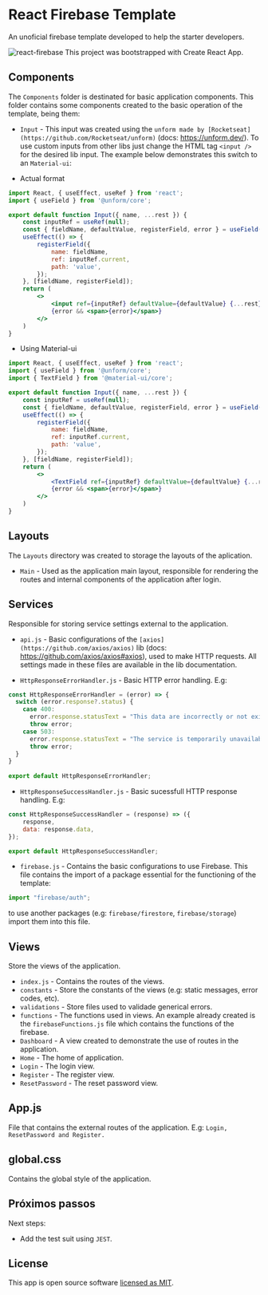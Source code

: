 # React Firebase Template

An unoficial firebase template developed to help the starter developers.

![react-firebase](https://miro.medium.com/max/3000/1*ytMIcp6uu6UIZpApG1LFYg.png)
This project was bootstrapped with Create React App.

## Components

The `Components` folder is destinated for basic application components. This folder contains some components created to the basic operation of the template, being them:

* `Input` - This input was created using the `unform made by [Rocketseat](https://github.com/Rocketseat/unform)` (docs: https://unform.dev/). To use custom inputs from other libs just change the HTML tag `<input />` for the desired lib input. The example below demonstrates this switch to an `Material-ui`:

* Actual format
```jsx
import React, { useEffect, useRef } from 'react';
import { useField } from '@unform/core';

export default function Input({ name, ...rest }) {
    const inputRef = useRef(null);
    const { fieldName, defaultValue, registerField, error } = useField(name);
    useEffect(() => {
        registerField({
            name: fieldName,
            ref: inputRef.current,
            path: 'value',
        });
    }, [fieldName, registerField]);
    return (
        <>
            <input ref={inputRef} defaultValue={defaultValue} {...rest} />
            {error && <span>{error}</span>}
        </>
    )
}
```

* Using Material-ui
```jsx
import React, { useEffect, useRef } from 'react';
import { useField } from '@unform/core';
import { TextField } from '@material-ui/core';

export default function Input({ name, ...rest }) {
    const inputRef = useRef(null);
    const { fieldName, defaultValue, registerField, error } = useField(name);
    useEffect(() => {
        registerField({
            name: fieldName,
            ref: inputRef.current,
            path: 'value',
        });
    }, [fieldName, registerField]);
    return (
        <>
            <TextField ref={inputRef} defaultValue={defaultValue} {...rest} />
            {error && <span>{error}</span>}
        </>
    )
}
```

## Layouts

The `Layouts` directory was created to storage the layouts of the aplication.

* `Main` - Used as the application main layout, responsible for rendering the routes and internal components of the application after login.

## Services

Responsible for storing service settings external to the application.

* `api.js` - Basic configurations of the `[axios](https://github.com/axios/axios)` lib (docs: https://github.com/axios/axios#axios), used to make HTTP requests. All settings made in these files are available in the lib documentation.

* `HttpResponseErrorHandler.js` - Basic HTTP error handling. E.g:

```jsx
const HttpResponseErrorHandler = (error) => {
  switch (error.response?.status) {
    case 400:
      error.response.statusText = "This data are incorrectly or not exists.";
      throw error;
    case 503:
      error.response.statusText = "The service is temporarily unavailable";
      throw error;
  }
}
    
export default HttpResponseErrorHandler;
```

* `HttpResponseSuccessHandler.js` - Basic sucessfull HTTP response handling. E.g:

```jsx
const HttpResponseSuccessHandler = (response) => ({
    response,
    data: response.data,
});

export default HttpResponseSuccessHandler;
```

* `firebase.js` - Contains the basic configurations to use Firebase. This file contains the import of a package essential for the functioning of the template:

```jsx
import "firebase/auth";
```

to use another packages (e.g: `firebase/firestore`, `firebase/storage`) import them into this file.

## Views

Store the views of the application.

* `index.js` - Contains the routes of the views.
* `constants` - Store the constants of the views (e.g: static messages, error codes, etc).
* `validations` - Store files used to validade generical errors.
* `functions` - The functions used in views. An example already created is the `firebaseFunctions.js` file which contains the functions of the firebase.
* `Dashboard` - A view created to demonstrate the use of routes in the application.
* `Home` - The home of application.
* `Login` - The login view.
* `Register` - The register view.
* `ResetPassword` - The reset password view.

## App.js

File that contains the external routes of the application. E.g: `Login, ResetPassword and Register.`

## global.css

Contains the global style of the application.

## Próximos passos

Next steps:

* Add the test suit using `JEST`.

## License

This app is open source software [licensed as MIT](https://github.com/GiovaniBiagi/cra-template-firebase/blob/develop/LICENSE).
